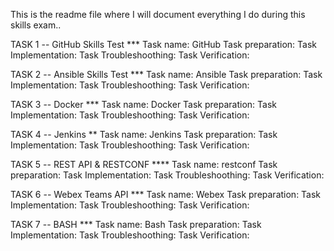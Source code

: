 

This is the readme file where I will document everything I do during this skills exam..

TASK 1 -- GitHub Skills Test *** Task name: GitHub Task preparation: Task Implementation: Task Troubleshoothing: Task Verification:

TASK 2 -- Ansible Skills Test *** Task name: Ansible Task preparation: Task Implementation: Task Troubleshoothing: Task Verification:

TASK 3 -- Docker *** Task name: Docker Task preparation: Task Implementation: Task Troubleshoothing: Task Verification:

TASK 4 -- Jenkins ** Task name: Jenkins Task preparation: Task Implementation: Task Troubleshoothing: Task Verification:

TASK 5 -- REST API & RESTCONF **** Task name: restconf Task preparation: Task Implementation: Task Troubleshoothing: Task Verification:

TASK 6 -- Webex Teams API *** Task name: Webex Task preparation: Task Implementation: Task Troubleshoothing: Task Verification:

TASK 7 -- BASH *** Task name: Bash Task preparation: Task Implementation: Task Troubleshoothing: Task Verification:

